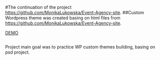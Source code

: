 #The continuation of the project https://github.com/MonikaLukowska/Event-Agency-site. 
##Custom Wordpress theme was created basing on html files from https://github.com/MonikaLukowska/Event-Agency-site. 

[DEMO](http://studiomb.fronaweb.pl/)

<img src="">

Project main goal was to practice WP custom themes building, basing on psd project.
